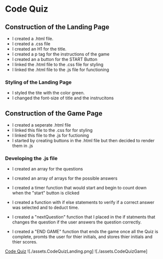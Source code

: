 # Code Quiz 

## Construction of the Landing Page
* I created a .html file. 
* I created a .css file
* I created an H1 for the title. 
* I created a p tag for the instructions of the game
* I created an a button for the START Button
* I linked the .html file to the .css file for styling
* I linked the .html file to the .js file for functioning

### Styling of the Landing Page
* I styled the tite with the color green. 
* I changed the font-size of title and the instrucitons


## Construction of the Game Page
* I created a  seperate .html file
* I linked this file to the .css  for for styling
* I linked this file to the .js for fuctioning
* I started by creating buttons in the .html file but then decided to render them in .js 


### Developing the .js file
* I created an array for the questions
* I created an array of arrays for the possible answers
* I created a timer function that would start and begin to count down when the "start" button is clicked
* I created a function with if else statements to verify if a correct answer was selected and to deduct time.

* I created a "nextQuestion" function that I placed in the if statments that changes the question if the user answers the question correctly. 
* I created a "END GAME" function that ends the game once all the Quiz is complete, promts the user for thier initials, and stores thier initials and thier scores. 

[Code Quiz](https://cocoder555.github.io/Code-Quiz/)
![./assets.CodeQuizLanding.png]
![./assets.CodeQuizGame]